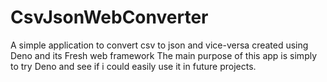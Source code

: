 # CsvJsonWebConverter

A simple application to convert csv to json and vice-versa created using Deno
and its Fresh web framework The main purpose of this app is simply to try Deno
and see if i could easily use it in future projects.

